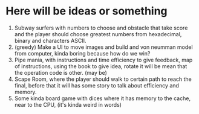 # Here will be ideas or something

1. Subway surfers with numbers to choose and obstacle that take score and the
   player should choose greatest numbers from hexadecimal, binary and
   characters ASCII.
2. (greedy) Make a UI to move images and build and von neumman model from
   computer, kinda boring because how do we win?
3. Pipe mania, with instructions and time efficiency to give feedback, map of
   instructions, using the book to give idea, rotate it will be mean that the
   operation code is other. (may be)
4. Scape Room, where the player should walk to certain path to reach the final,
   before that it will has some story to talk about efficiency and memory.
5. Some kinda board game with dices where it has memory to the cache, near to
   the CPU, (it's kinda weird in words)
